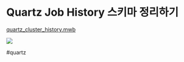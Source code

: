 # Quartz Job History 스키마 정리하기
<a href='quartz_cluster_history.mwb'>quartz_cluster_history.mwb</a>

![](Quartz%20Job%20History%20%EC%8A%A4%ED%82%A4%EB%A7%88%20%EC%A0%95%EB%A6%AC%ED%95%98%EA%B8%B0/%E1%84%80%E1%85%B3%E1%84%85%E1%85%B5%E1%86%B7.jpg)

#quartz